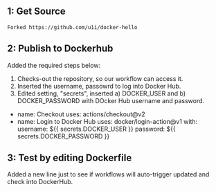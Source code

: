 ## 1: Get Source

`Forked https://github.com/u1i/docker-hello`

## 2: Publish to Dockerhub
Added the required steps below:

1) Checks-out the repository, so our workflow can access it.
2) Inserted the username, passowrd to log into Docker Hub.
3) Edited setting, "secrets", inserted a) DOCKER_USER and b) DOCKER_PASSWORD with DOcker Hub username and password.
 -
    name: Checkout 
    uses: actions/checkout@v2
 -
    name: Login to Docker Hub
    uses: docker/login-action@v1
    with:
       username: ${{ secrets.DOCKER_USER }}
       password: ${{ secrets.DOCKER_PASSWORD }}

## 3: Test by editing Dockerfile
Added a new line just to see if workflows will auto-trigger updated and check into DockerHub.
